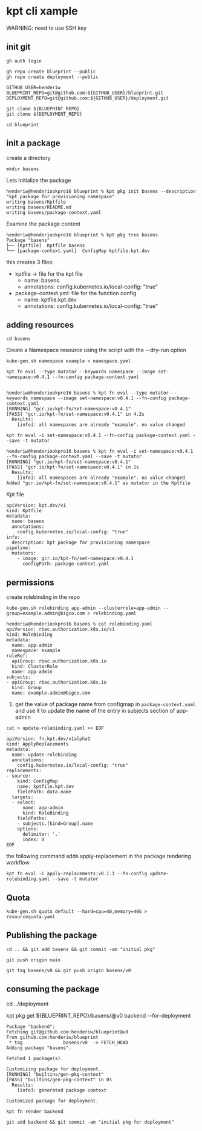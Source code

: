 # kpt cli xample

WARNING: need to use SSH key

## init git

```
gh auth login

gh repo create blueprint --public
gh repo create deployment --public

GITHUB_USER=henderiw
BLUEPRINT_REPO=git@github.com:${GITHUB_USER}/blueprint.git
DEPLOYMENT_REPO=git@github.com:${GITHUB_USER}/deployment.git

git clone ${BLUEPRINT_REPO}
git clone ${DEPLOYMENT_REPO}

cd blueprint
```

## init a package

create a directory

```
mkdir basens
```

Lets initialize the package

```
henderiw@henderiookpro16 blueprint % kpt pkg init basens --description "kpt package for provisioning namespace"
writing basens/Kptfile
writing basens/README.md
writing basens/package-context.yaml
```

Examine the package content

```
henderiw@henderiookpro16 blueprint % kpt pkg tree basens
Package "basens"
├── [Kptfile]  Kptfile basens
└── [package-context.yaml]  ConfigMap kptfile.kpt.dev
```

this creates 3 files:
- kptfile -> file for the kpt file
  - name: basens
  - annotations: config.kubernetes.io/local-config: "true"
- package-context.yml: file for the function config
  - name: kptfile.kpt.dev
  - annotations: config.kubernetes.io/local-config: "true"

## adding resources

```
cd basens
```

Create a Namespace resource using the script with the --dry-run option

```
kube-gen.sh namespace example > namespace.yaml
```

```
kpt fn eval --type mutator --keywords namespace --image set-namespace:v0.4.1 --fn-config package-context.yaml


henderiw@henderiookpro16 basens % kpt fn eval --type mutator --keywords namespace --image set-namespace:v0.4.1 --fn-config package-context.yaml
[RUNNING] "gcr.io/kpt-fn/set-namespace:v0.4.1"
[PASS] "gcr.io/kpt-fn/set-namespace:v0.4.1" in 4.2s
  Results:
    [info]: all namespaces are already "example". no value changed
```

```
kpt fn eval -i set-namespace:v0.4.1 --fn-config package-context.yaml --save -t mutator
```

```
henderiw@henderiookpro16 basens % kpt fn eval -i set-namespace:v0.4.1 --fn-config package-context.yaml --save -t mutator
[RUNNING] "gcr.io/kpt-fn/set-namespace:v0.4.1"
[PASS] "gcr.io/kpt-fn/set-namespace:v0.4.1" in 1s
  Results:
    [info]: all namespaces are already "example". no value changed
Added "gcr.io/kpt-fn/set-namespace:v0.4.1" as mutator in the Kptfile
```

Kpt file
```
apiVersion: kpt.dev/v1
kind: Kptfile
metadata:
  name: basens
  annotations:
    config.kubernetes.io/local-config: "true"
info:
  description: kpt package for provisioning namespace
pipeline:
  mutators:
    - image: gcr.io/kpt-fn/set-namespace:v0.4.1
      configPath: package-context.yaml
```

## permissions

create rolebinding in the repo

```
kube-gen.sh rolebinding app-admin --clusterrole=app-admin --group=example.admin@bigco.com > rolebinding.yaml
```

```
henderiw@henderiookpro16 basens % cat rolebinding.yaml
apiVersion: rbac.authorization.k8s.io/v1
kind: RoleBinding
metadata:
  name: app-admin
  namespace: example
roleRef:
  apiGroup: rbac.authorization.k8s.io
  kind: ClusterRole
  name: app-admin
subjects:
- apiGroup: rbac.authorization.k8s.io
  kind: Group
  name: example.admin@bigco.com
```

1. get the value of package name from configmap in `package-context.yaml`
and use it to update the name of the entry in subjects section of app-admin

```
cat > update-rolebinding.yaml << EOF

apiVersion: fn.kpt.dev/v1alpha1
kind: ApplyReplacements
metadata:
  name: update-rolebinding
  annotations:
    config.kubernetes.io/local-config: "true"
replacements:
- source:
    kind: ConfigMap
    name: kptfile.kpt.dev
    fieldPath: data.name
  targets:
  - select:
      name: app-admin
      kind: RoleBinding
    fieldPaths:
    - subjects.[kind=Group].name
    options:
      delimiter: '.'
      index: 0
EOF
```

the following command adds apply-replacement in the package rendering workflow

```
kpt fn eval -i apply-replacements:v0.1.1 --fn-config update-rolebinding.yaml --save -t mutator
```

## Quota

```
kube-gen.sh quota default --hard=cpu=40,memory=40G > resourcequota.yaml
```

## Publishing the package

```
cd .. && git add basens && git commit -am "initial pkg"

git push origin main

git tag basens/v0 && git push origin basens/v0
```

## consuming the package

cd ../deployment

kpt pkg get ${BLUEPRINT_REPO}/basens/@v0 backend --for-deployment

```
Package "backend":
Fetching git@github.com:henderiw/blueprint@v0
From github.com:henderiw/blueprint
 * tag               basens/v0  -> FETCH_HEAD
Adding package "basens".

Fetched 1 package(s).

Customizing package for deployment.
[RUNNING] "builtins/gen-pkg-context"
[PASS] "builtins/gen-pkg-context" in 0s
  Results:
    [info]: generated package context

Customized package for deployment.
```

```
kpt fn render backend
```

```
git add backend && git commit -am "initial pkg for deployment"
```